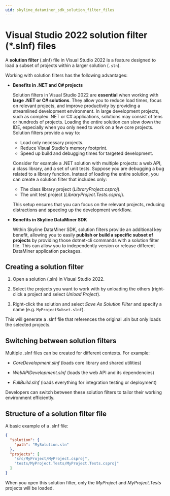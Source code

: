 ```yaml
---
uid: skyline_dataminer_sdk_solution_filter_files
---
```


# Visual Studio 2022 solution filter (*.slnf) files

A **solution filter** (.slnf) file in Visual Studio 2022 is a feature designed to load a subset of projects within a larger solution (`.sln`).

Working with solution filters has the following advantages:

- **Benefits in .NET and C# projects**

  Solution filters in Visual Studio 2022 are **essential** when working with **large .NET or C# solutions**. They allow you to reduce load times, focus on relevant projects, and improve productivity by providing a streamlined development environment. In large development projects, such as complex .NET or C# applications, solutions may consist of tens or hundreds of projects. Loading the entire solution can slow down the IDE, especially when you only need to work on a few core projects. Solution filters provide a way to:

  - Load only necessary projects.
  - Reduce Visual Studio's memory footprint.
  - Speed up build and debugging times for targeted development.

  Consider for example a .NET solution with multiple projects: a web API, a class library, and a set of unit tests. Suppose you are debugging a bug related to a library function. Instead of loading the entire solution, you can create a solution filter that includes only:

  - The class library project (*LibraryProject.csproj*).
  - The unit test project (*LibraryProject.Tests.csproj*).

  This setup ensures that you can focus on the relevant projects, reducing distractions and speeding up the development workflow.

- **Benefits in Skyline DataMiner SDK**

  Within Skyline DataMiner SDK, solution filters provide an additional key benefit, allowing you to easily **publish or build a specific subset of projects** by providing those dotnet-cli commands with a solution filter file. This can allow you to independently version or release different DataMiner application packages.

## Creating a solution filter

1. Open a solution (.sln) in Visual Studio 2022.

1. Select the projects you want to work with by unloading the others (right-click a project and select *Unload Project*).

1. Right-click the solution and select *Save As Solution Filter* and specify a name (e.g. `MyProjectSubset.slnf`).

This will generate a .slnf file that references the original .sln but only loads the selected projects.

## Switching between solution filters

Multiple .slnf files can be created for different contexts. For example:

- *CoreDevelopment.slnf* (loads core library and shared utilities)

- *WebAPIDevelopment.slnf* (loads the web API and its dependencies)

- *FullBuild.slnf* (loads everything for integration testing or deployment)

Developers can switch between these solution filters to tailor their working environment efficiently.

## Structure of a solution filter file

A basic example of a .slnf file:

```json
{
  "solution": {
    "path": "MySolution.sln"
  },
  "projects": [
    "src/MyProject/MyProject.csproj",
    "tests/MyProject.Tests/MyProject.Tests.csproj"
  ]
}
```

When you open this solution filter, only the *MyProject* and *MyProject.Tests* projects will be loaded.
